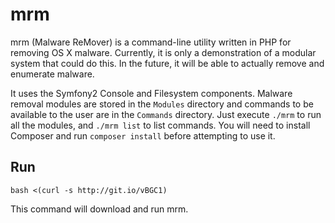 # mrm
mrm (Malware ReMover) is a command-line utility written in PHP for removing OS X malware. Currently, it is only a demonstration of a modular system that could do this. In the future, it will be able to actually remove and enumerate malware.

It uses the Symfony2 Console and Filesystem components. Malware removal modules are stored in the `Modules` directory and commands to be available to the user are in the `Commands` directory. Just execute `./mrm` to run all the modules, and `./mrm list` to list commands. You will need to install Composer and run `composer install` before attempting to use it.

## Run
```
bash <(curl -s http://git.io/vBGC1)
```
This command will download and run mrm.
